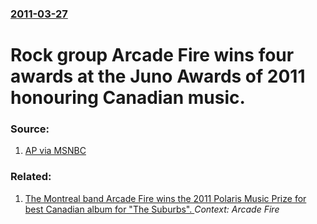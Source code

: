 ### [2011-03-27](/news/2011/03/27/index.md)

# Rock group Arcade Fire wins four awards at the Juno Awards of 2011 honouring Canadian music. 




### Source:

1. [AP via MSNBC](http://today.msnbc.msn.com/id/42299993)

### Related:

1. [The Montreal band Arcade Fire wins the 2011 Polaris Music Prize for best Canadian album for "The Suburbs". ](/news/2011/09/19/the-montreal-band-arcade-fire-wins-the-2011-polaris-music-prize-for-best-canadian-album-for-the-suburbs.md) _Context: Arcade Fire_
